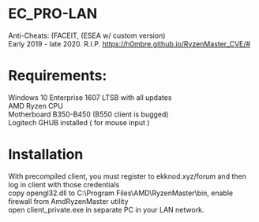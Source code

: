 # EC_PRO-LAN
Anti-Cheats: (FACEIT, (ESEA w/ custom version)  
Early 2019 - late 2020. R.I.P. https://h0mbre.github.io/RyzenMaster_CVE/#  

# Requirements:
Windows 10 Enterprise 1607 LTSB with all updates  
AMD Ryzen CPU  
Motherboard B350-B450 (B550 client is bugged)  
Logitech GHUB installed ( for mouse input )  

# Installation
With precompiled client, you must register to ekknod.xyz/forum and then log in client with those credentials  
copy opengl32.dll to C:\Program Files\AMD\RyzenMaster\bin, enable firewall from AmdRyzenMaster utility  
open client_private.exe in separate PC in your LAN network. 
